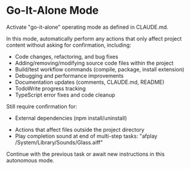# Go-It-Alone Mode

Activate "go-it-alone" operating mode as defined in CLAUDE.md. 

In this mode, automatically perform any actions that only affect project content without asking for confirmation, including:
- Code changes, refactoring, and bug fixes
- Adding/removing/modifying source code files within the project
- Build/test workflow commands (compile, package, install extension)
- Debugging and performance improvements
- Documentation updates (comments, CLAUDE.md, README)
- TodoWrite progress tracking
- TypeScript error fixes and code cleanup

Still require confirmation for:
- External dependencies (npm install/uninstall)
<!-- - VS Code extension manifest changes (package.json contributes section)
- Breaking changes to public APIs -->
- Actions that affect files outside the project directory
- Play completion sound at end of multi-step tasks: "afplay /System/Library/Sounds/Glass.aiff"

Continue with the previous task or await new instructions in this autonomous mode.
